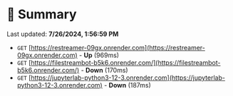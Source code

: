 # 📖 Summary
Last updated: **7/26/2024, 1:56:59 PM**

- `GET` [https://restreamer-09gx.onrender.com](https://restreamer-09gx.onrender.com) - **Up** (969ms)
- `GET` [https://filestreambot-b5k6.onrender.com/](https://filestreambot-b5k6.onrender.com/) - **Down** (170ms)
- `GET` [https://jupyterlab-python3-12-3.onrender.com](https://jupyterlab-python3-12-3.onrender.com) - **Down** (187ms)
